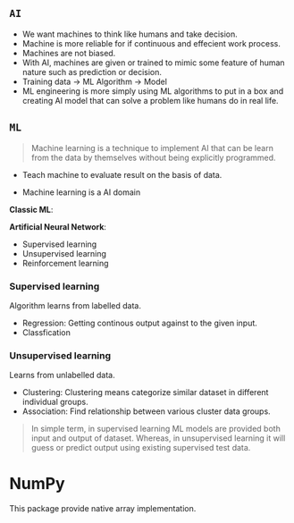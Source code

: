 ## **```AI```**
- We want machines to think like humans and take decision. 
- Machine is more reliable for if continuous and effecient work process.
- Machines are not biased. 
- With AI, machines are given or trained to mimic some feature of human nature such as prediction or decision.
- Training data -> ML Algorithm -> Model 
- ML engineering is more simply using ML algorithms to put in a box and creating AI model that can solve a problem like humans do in real life. 

## **```ML```**

> Machine learning is a technique to implement AI that can be learn from the data by themselves without being explicitly programmed.

- Teach machine to evaluate result on the basis of data. 

- Machine learning is a AI domain

**Classic ML**: 

**Artificial Neural Network**: 

- Supervised learning
- Unsupervised learning
- Reinforcement learning 

### Supervised learning 
Algorithm learns from labelled data. 
- Regression: Getting continous output against to the given input.
- Classfication

### Unsupervised learning 
Learns from unlabelled data. 
- Clustering: Clustering means categorize similar dataset in different individual groups.
- Association: Find relationship between various cluster data groups. 

> In simple term, in supervised learning ML models are provided both input and output of dataset. Whereas, in unsupervised learning it will guess or predict output using existing supervised test data. 

# NumPy
This package provide native array implementation.

